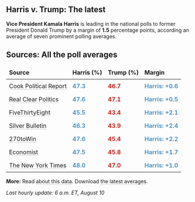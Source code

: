
<style>

table {
    width: 100%;
    border-collapse: collapse;
}
table, th, td {
    border: 0px solid black;
}
a {
    color: inherit;
    text-decoration: underline;
    text-decoration-thickness: 1px;
    text-underline-offset: .2em;
    text-decoration-color: #0003;
    transition: text-decoration-color .3s ease-out; 
}
a:visited {
    color: inherit;
    text-decoration: underline;
    text-decoration-thickness: 1px;
    text-underline-offset: .2em;
    text-decoration-color: #0003;
    transition: text-decoration-color .3s ease-out; 
}
th, td {
    padding: 8px;
    text-align: left;
}
.markdown-body>*:last-child {
    display: none;
}
@media (max-width: 600px) {
    th, td {
        font-size: 12px;  /* Smaller font size on small screens */
    }
}
</style>

## Harris v. Trump: The latest
**Vice President Kamala Harris** is leading in the national polls to former President Donald Trump by a margin of **1.5** percentage points, according an average of seven prominent polling averages.

## Sources: All the poll averages

| Source               | Harris (%) | Trump (%) | Margin      |
|----------------------|------------|-----------|-------------|
| [Cook Political Report](https://www.cookpolitical.com/survey-research/cpr-national-polling-average/2024/harris-trump-overall) | <span style='color: #5194C3; font-weight: bold;'>47.3</span> | <span style='color: #c52622; font-weight: bold;'>46.7</span> | <span style='color: #5194C3; font-weight: bold;'>Harris: +0.6</span> |
| [Real Clear Politics](https://www.realclearpolling.com/polls/president/general/2024/trump-vs-harris) | <span style='color: #5194C3; font-weight: bold;'>47.6</span> | <span style='color: #c52622; font-weight: bold;'>47.1</span> | <span style='color: #5194C3; font-weight: bold;'>Harris: +0.5</span> |
| [FiveThirtyEight](https://projects.fivethirtyeight.com/polls/president-general/2024/national/) | <span style='color: #5194C3; font-weight: bold;'>45.5</span> | <span style='color: #c52622; font-weight: bold;'>43.4</span> | <span style='color: #5194C3; font-weight: bold;'>Harris: +2.1</span> |
| [Silver Bulletin](https://www.natesilver.net/p/nate-silver-2024-president-election-polls-model) | <span style='color: #5194C3; font-weight: bold;'>46.3</span> | <span style='color: #c52622; font-weight: bold;'>43.9</span> | <span style='color: #5194C3; font-weight: bold;'>Harris: +2.4</span> |
| [270toWin](https://www.270towin.com/2024-presidential-election-polls/) | <span style='color: #5194C3; font-weight: bold;'>47.6</span> | <span style='color: #c52622; font-weight: bold;'>45.4</span> | <span style='color: #5194C3; font-weight: bold;'>Harris: +2.2</span> |
| [Economist](https://www.economist.com/interactive/us-2024-election/trump-harris-polls) | <span style='color: #5194C3; font-weight: bold;'>47.5</span> | <span style='color: #c52622; font-weight: bold;'>45.8</span> | <span style='color: #5194C3; font-weight: bold;'>Harris: +1.7</span> |
| [The New York Times](https://www.nytimes.com/interactive/2024/us/elections/polls-president.html) | <span style='color: #5194C3; font-weight: bold;'>48.0</span> | <span style='color: #c52622; font-weight: bold;'>47.0</span> | <span style='color: #5194C3; font-weight: bold;'>Harris: +1.0</span> |


**More:** Read [about this data](https://github.com/stiles/polls). Download [the latest averages](https://stilesdata.com/polling/harris_trump/polls_avg/avgs/averages_trend.json). 

 *Last hourly update: 6 a.m. ET, August 10*
